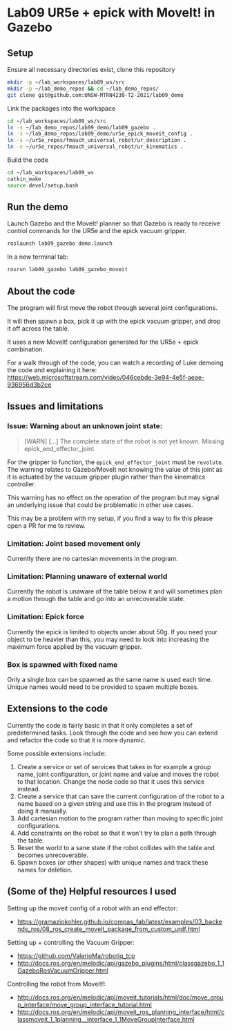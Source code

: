 # Lab09 UR5e + epick with MoveIt! in Gazebo

## Setup

Ensure all necessary directories exist, clone this repository

```bash
mkdir -p ~/lab_workspaces/lab09_ws/src
mkdir -p ~/lab_demo_repos && cd ~/lab_demo_repos/
git clone git@github.com:UNSW-MTRN4230-T2-2021/lab09_demo
```

Link the packages into the workspace

```bash
cd ~/lab_workspaces/lab09_ws/src
ln -s ~/lab_demo_repos/lab09_demo/lab09_gazebo .
ln -s ~/lab_demo_repos/lab09_demo/ur5e_epick_moveit_config .
ln -s ~/ur5e_repos/fmauch_universal_robot/ur_description .
ln -s ~/ur5e_repos/fmauch_universal_robot/ur_kinematics .
```

Build the code

```bash
cd ~/lab_workspaces/lab09_ws
catkin_make
source devel/setup.bash
```

## Run the demo

Launch Gazebo and the MoveIt! planner so that Gazebo is ready to receive control
commands for the UR5e and the epick vacuum gripper.

```bash
roslaunch lab09_gazebo demo.launch
```

In a new terminal tab:

```bash
rosrun lab09_gazebo lab09_gazebo_moveit
```

## About the code

The program will first move the robot through several joint configurations.

It will then spawn a box, pick it up with the epick vacuum gripper, and drop it
off across the table.

It uses a new MoveIt! configuration generated for the UR5e + epick combination.

For a walk through of the code, you can watch a recording of Luke demoing the code and explaining it here: 
https://web.microsoftstream.com/video/046cebde-3e94-4e5f-aeae-936956d3b2ce

## Issues and limitations

### Issue: Warning about an unknown joint state:

> [WARN] [...] The complete state of the robot is not yet known. Missing epick_end_effector_joint

For the gripper to function, the `epick_end_effector_joint` must be `revolute`.
The warning relates to Gazebo/MoveIt not knowing the value of this joint as it
is actuated by the vacuum gripper plugin rather than the kinematics controller.

This warning has no effect on the operation of the program but may signal an
underlying issue that could be problematic in other use cases.

This may be a problem with my setup, if you find a way to fix this please open a PR
for me to review.

### Limitation: Joint based movement only

Currently there are no cartesian movements in the program.

### Limitation: Planning unaware of external world

Currently the robot is unaware of the table below it and will sometimes plan a
motion through the table and go into an unrecoverable state.

### Limitation: Epick force

Currently the epick is limited to objects under about 50g. If you need your object
to be heavier than this, you may need to look into increasing the maximum force
applied by the vacuum gripper.

### Box is spawned with fixed name

Only a single box can be spawned as the same name is used each time. Unique names
would need to be provided to spawn multiple boxes.

## Extensions to the code

Currently the code is fairly basic in that it only completes a set of predetermined
tasks. Look through the code and see how you can extend and refactor the code
so that it is more dynamic.

Some possible extensions include:

1. Create a service or set of services that takes in for example a group name,
joint configuration, or joint name and value and moves the robot to that location.
Change the node code so that it uses this service instead.
1. Create a service that can save the current configuration of the robot to a name
based on a given string and use this in the program instead of doing it manually.
1. Add cartesian motion to the program rather than moving to specific joint
configurations.
1. Add constraints on the robot so that it won't try to plan a path through the table.
1. Reset the world to a sane state if the robot collides with the table and
becomes unrecoverable.
1. Spawn boxes (or other shapes) with unique names and track these names for deletion.

## (Some of the) Helpful resources I used

Setting up the moveit config of a robot with an end effector:

- https://gramaziokohler.github.io/compas_fab/latest/examples/03_backends_ros/08_ros_create_moveit_package_from_custom_urdf.html

Setting up + controlling the Vacuum Gripper:

- https://github.com/ValerioMa/robotiq_tcp
- http://docs.ros.org/en/melodic/api/gazebo_plugins/html/classgazebo_1_1GazeboRosVacuumGripper.html

Controlling the robot from MoveIt!:

- http://docs.ros.org/en/melodic/api/moveit_tutorials/html/doc/move_group_interface/move_group_interface_tutorial.html
- http://docs.ros.org/en/melodic/api/moveit_ros_planning_interface/html/classmoveit_1_1planning__interface_1_1MoveGroupInterface.html

